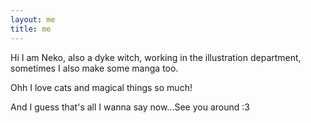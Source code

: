 ```yaml
---
layout: me
title: me
---
```


Hi I am Neko, also a dyke witch, working in the illustration department, sometimes I also make some manga too.

Ohh I love cats and magical things so much!

And I guess that's all I wanna say now...See you around :3